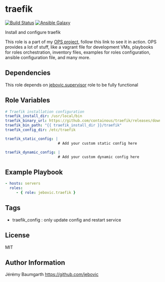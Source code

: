 traefik
=========

[![Build Status](https://travis-ci.org/jebovic/ansible-traefik.svg?branch=master)](https://travis-ci.org/jebovic/ansible-traefik) [![Ansible Galaxy](https://img.shields.io/badge/galaxy-jebovic.traefik-blue.svg?style=flat)](https://galaxy.ansible.com/jebovic/traefik)

Install and configure traefik

This role is a part of my [OPS project](https://github.com/jebovic/ops), follow this link to see it in action. OPS provides a lot of stuff, like a vagrant file for development VMs, playbooks for roles orchestration, inventory files, examples for roles configuration, ansible configuration file, and many more.

Dependencies
------------

This role depends on [jebovic.supervisor](https://github.com/jebovic/ansible-supervisor) role to be fully functional

Role Variables
--------------

```yaml
# Traefik installation configuration
traefik_install_dir: /usr/local/bin
traefik_binary_url: https://github.com/containous/traefik/releases/download/v1.1.2/traefik_linux-amd64
traefik_bin_path: "{{ traefik_install_dir }}/traefik"
traefik_config_dir: /etc/traefik

traefik_static_config: |
                        # Add your custom static config here

traefik_dynamic_config: |
                        # Add your custom dynamic config here
```

Example Playbook
----------------

```yaml
- hosts: servers
  roles:
     - { role: jebovic.traefik }
```

Tags
----

* traefik_config : only update config and restart service


License
-------

MIT

Author Information
------------------

Jérémy Baumgarth https://github.com/jebovic
